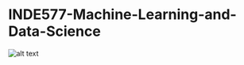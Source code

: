 # INDE577-Machine-Learning-and-Data-Science
![alt text](https://github.com/AnhTienPham/INDE577-Machine-Learning-and-Data-Science/Data/MachineLearningOverview.jpg?raw=true)
